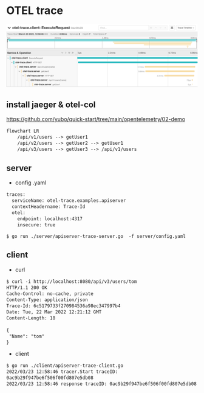 # OTEL trace

![](./jaeger-snapshot.jpeg)

## install jaeger & otel-col

https://github.com/yubo/quick-start/tree/main/opentelemetry/02-demo

```
flowchart LR
    /api/v1/users --> getUser1
    /api/v2/users --> getUser2 --> getUser1
    /api/v3/users --> getUser3 --> /api/v1/users
```

## server
- config .yaml
```
traces:
  serviceName: otel-trace.examples.apiserver
  contextHeadername: Trace-Id
  otel:
    endpoint: localhost:4317
    insecure: true
```

```
$ go run ./server/apiserver-trace-server.go  -f server/config.yaml
```

## client

- curl
```
$ curl -i http://localhost:8080/api/v3/users/tom
HTTP/1.1 200 OK
Cache-Control: no-cache, private
Content-Type: application/json
Trace-Id: 6c5179733f270984536a98ec347997b4
Date: Tue, 22 Mar 2022 12:21:12 GMT
Content-Length: 18

{
 "Name": "tom"
}
```

- client
```
$ go run ./client/apiserver-trace-client.go
2022/03/23 12:58:46 tracer.Start traceID: 0ac9b29f947be6f506f00fd807e5db08
2022/03/23 12:58:46 response traceID: 0ac9b29f947be6f506f00fd807e5db08
```
